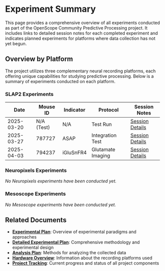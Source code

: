 # Experiment Summary

This page provides a comprehensive overview of all experiments conducted as part of the OpenScope Community Predictive Processing project. It includes links to detailed session notes for each completed experiment and indicates planned experiments for platforms where data collection has not yet begun.

## Overview by Platform

The project utilizes three complementary neural recording platforms, each offering unique capabilities for studying predictive processing. Below is a summary of experiments conducted on each platform.

### SLAP2 Experiments

| Date | Mouse ID | Indicator | Protocol | Session Notes |
|------|----------|-----------|----------|--------------|
| 2025-03-20 | N/A (Test) | N/A | Test Run | [Session Details](experiments/allen_institute_NA_2025-03-20.md) |
| 2025-03-27 | 787727 | ASAP | Integration Test | [Session Details](experiments/allen_institute_787727_2025-03-27.md) |
| 2025-04-03 | 794237 | iGluSnFR4 | Glutamate Imaging | [Session Details](experiments/allen_institute_794237_2025-04-03.md) |


### Neuropixels Experiments

*No Neuropixels experiments have been conducted yet.*


### Mesoscope Experiments

*No Mesoscope experiments have been conducted yet.*

## Related Documents

- **[Experimental Plan](experimental-plan.md)**: Overview of experimental paradigms and approaches
- **[Detailed Experimental Plan](detailed-experimental-plan.md)**: Comprehensive methodology and experimental design
- **[Analysis Plan](analysis-plan.md)**: Methods for analyzing the collected data
- **[Hardware Overview](hardware-overview.md)**: Information about the recording platforms used
- **[Project Tracking](project-tracking.md)**: Current progress and status of all project components

